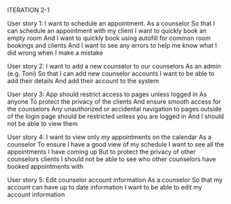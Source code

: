 ITERATION 2-1

User story 1: I want to schedule an appointment.
	As a counselor
	So that I can schedule an appointment with my client
	I want to quickly book an empty room
    And I want to quickly book using autofill for common room bookings and clients
    And I want to see any errors to help me know what I did wrong when I make a mistake

User story 2: I want to add a new counselor to our counselors
	As an admin (e.g. Toni)
	So that I can add new counselor accounts
	I want to be able to add their details
	And add their account to the system

User story 3: App should restrict access to pages unless logged in
	As anyone
	To protect the privacy of the clients
	And ensure smooth access for the counselors
	Any unauthorized or accidental navigation to pages outside of the login page should be restricted unless you are logged in
	And I should not be able to view them

User story 4: I want to view only my appointments on the calendar
	As a counselor
	To ensure I have a good view of my schedule
	I want to see all the appointments I have coming up
	But to protect the privacy of other counselors clients
	I should not be able to see who other counselors have booked appointments with

User story 5: Edit counselor account information
  As a counselor
	So that my account can have up to date information
	I want to be able to edit my account information
